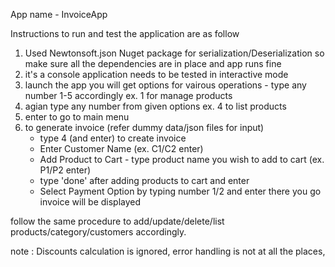App name - InvoiceApp

Instructions to run and test the application are as follow
1. Used Newtonsoft.json Nuget package for serialization/Deserialization so make sure all the dependencies are in place and app runs fine
2. it's a console application needs to be tested in interactive mode
3. launch the app you will get options for vairous operations - type any number 1-5 accordingly ex. 1 for manage products
4. agian type any number from given options ex. 4 to list products
5. enter to go to main menu
6. to generate invoice (refer dummy data/json files for input)
	- type 4 (and enter) to create invoice
	- Enter Customer Name (ex. C1/C2  enter)
	- Add Product to Cart - type product name you wish to add to cart (ex. P1/P2  enter)
	- type 'done' after adding products to cart and enter
	- Select Payment Option by typing number 1/2 and enter
	there you go invoice will be displayed

follow the same procedure to add/update/delete/list products/category/customers accordingly.

note : Discounts calculation is ignored, error handling is not at all the places,
